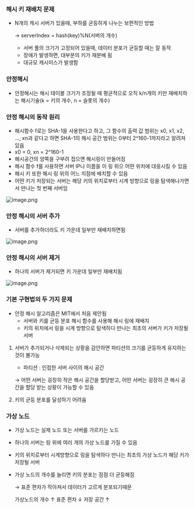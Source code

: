 ### 해시 키 재배치 문제
- N개의 캐시 서버가 있을때, 부하를 균등하게 나누는 보편적인 방법
    
    → serverIndex = hash(key)%N(서버의 개수)
    
    - 서버 풀의 크기가 고정되어 있을때, 데이터 분포가 균등할 때는 잘 동작
    - 장애가 발생하면, 대부분의 키가 재분배 됨
    - 대규모 캐시미스가 발생함

### 안정해시

- 안정해시는 해시 테이블 크기가 조정될 때 평균적으로 오직 k/n개의 키만 재배치하는 해시기술(k = 키의 개수, n = 슬롯의 개수)

### 안정 해시의 동작 원리

- 해시함수 f로는 SHA-1을 사용한다고 하고, 그 함수의 출력 값 범위는 x0, x1, x2, …, xn과 같다고 하면 SHA-1의 해시 공간 범위는 0부터 2^160-1까지라고 알려져있음
- x0 = 0, xn = 2^160-1
- 해시공간의 양쪽을 구부려 접으면 해시링이 만들어짐
- 해시 함수 f를 사용하면 서버 IP나 이름을 이 링 위으 어떤 위치에 대응시킬 수 있음
- 해시 키 또한 해시 링 위의 어느 지점에 배치할 수 있음
- 어떤 키가 저장되는 서버는 해당 키의 위치로부터 시계 방향으로 링을 탐색해나가면서 만나는 첫 번째 서버임

![image.png](attachment:4ff0009f-15d4-49a5-9123-227a0f810c62:image.png)

### 안정 해시의 서버 추가

- 서버를 추가하더라도 키 가운데 일부만 재배치하면됨

![image.png](attachment:57d23138-3444-4259-b84a-bd4ee7faa510:image.png)

### 안정 해시의 서버 제거

- 하나의 서버가 제거되면 키 가운데 일부만 재배치됨

![image.png](attachment:c7e48d9d-3fcf-4d64-a46b-4409f550f774:image.png)

### 기본 구현법의 두 가지 문제

- 안정 해시 알고리즘은 MIT에서 처음 제안됨
    - 서버와 키를 균등 분포 해시 함수를 사용해 해시 링에 재배치
    - 키의 위치에서 링을 시계 방향으로 탐색하다 만나는 최초의 서버가 키가 저장될 서버
1. 서버가 추가되거나 삭제되는 상황을 감안하면 파티션의 크기를 균등하게 유지하는 것이 불가능
    - 파티션 : 인접한 서버 사이의 해시 공간
    
    → 어떤 서버는 굉장히 작은 해시 공간을 할당받고, 어떤 서버는 굉장히 큰 해시 공간을 할당 받는 상황이 가능할 수 있음
    
2.  키의 균등 분포를 달성하기 어려움

### 가상 노드

- 가상 노드는 실제 노드 또는 서버를 가르키는 노드
- 하나의 서버는 링 위에 여러 개의 가상 노드를 가질 수 있음
- 키의 위치로부터 시계방향으로 링을 탐색하다 만나는 최초의 가상 노드가 해당 키가 저장될 서버
- 가상 노드의 개수를 늘리면 키의 분포는 점점 더 균등해짐
    
    → 표준 편차가 작아져서 데이터가 고르게 분포되기때문
    
    가상노드의 개수 ↑ 표준 편차 ↓ 저장 공간 ↑
